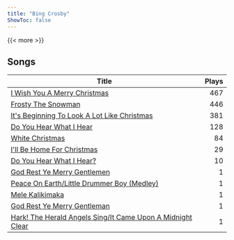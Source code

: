 ```yaml
---
title: "Bing Crosby"
ShowToc: false
---
```


{{< more >}}

## Songs
Title | Plays 
----- | -----: 
[I Wish You A Merry Christmas](/songs/i-wish-you-a-merry-christmas) | 467
[Frosty The Snowman](/songs/frosty-the-snowman) | 446
[It's Beginning To Look A Lot Like Christmas](/songs/its-beginning-to-look-a-lot-like-christmas) | 381
[Do You Hear What I Hear](/songs/do-you-hear-what-i-hear) | 128
[White Christmas](/songs/white-christmas) | 84
[I'll Be Home For Christmas](/songs/ill-be-home-for-christmas) | 29
[Do You Hear What I Hear?](/songs/do-you-hear-what-i-hear) | 10
[God Rest Ye Merry Gentlemen](/songs/god-rest-ye-merry-gentlemen) | 1
[Peace On Earth/Little Drummer Boy (Medley)](/songs/peace-on-earthlittle-drummer-boy-medley) | 1
[Mele Kalikimaka](/songs/mele-kalikimaka) | 1
[God Rest Ye Merry Gentleman](/songs/god-rest-ye-merry-gentleman) | 1
[Hark! The Herald Angels Sing/It Came Upon A Midnight Clear](/songs/hark-the-herald-angels-singit-came-upon-a-midnight-clear) | 1

